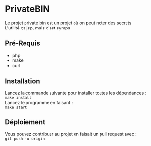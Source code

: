 # PrivateBIN

Le projet private bin est un projet où on peut noter des secrets\
L'utilité ça jsp, mais c'est sympa

## Pré-Requis

- php
- make
- curl

## Installation

Lancez la commande suivante pour installer toutes les dépendances :\
``make install``
\
Lancez le programme en faisant :\
``make start``
## Déploiement
Vous pouvez contribuer au projet en faisait un pull request avec :\
``git push -u origin``
